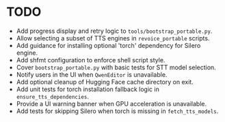 # TODO

- Add progress display and retry logic to `tools/bootstrap_portable.py`.
- Allow selecting a subset of TTS engines in `revoice_portable` scripts.
- Add guidance for installing optional 'torch' dependency for Silero engine.
- Add shfmt configuration to enforce shell script style.
- Cover `bootstrap_portable.py` with basic tests for STT model selection.
- Notify users in the UI when `QwenEditor` is unavailable.
- Add optional cleanup of Hugging Face cache directory on exit.
- Add unit tests for torch installation fallback logic in `ensure_tts_dependencies`.
- Provide a UI warning banner when GPU acceleration is unavailable.
- Add tests for skipping Silero when torch is missing in `fetch_tts_models`.

